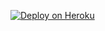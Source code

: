 <p align="left">  
<a href='https://dashboard.heroku.com/new?template=https://github.com/caseykibet-bot/New-base/tree/main' target="_blank"><img alt='Deploy on Heroku' src='https://img.shields.io/badge/Deploy%20on-Heroku-FF004D?style=for-the-badge&logo=heroku&logoColor=white'/></a>  
</p>
